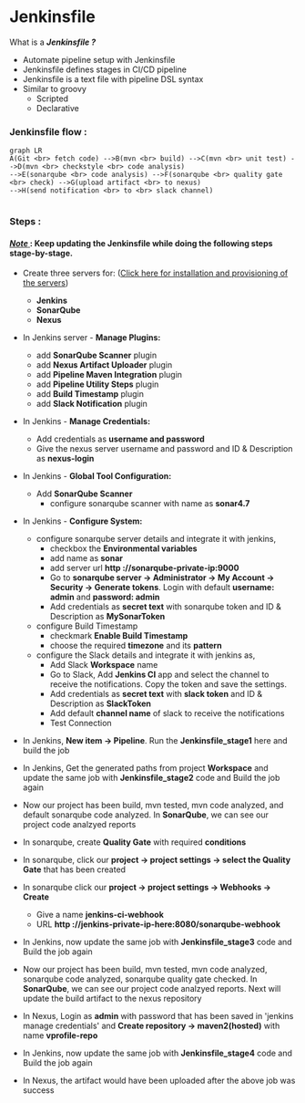 # Jenkinsfile
What is a ***Jenkinsfile ?***  
- Automate pipeline setup with Jenkinsfile
- Jenkinsfile defines stages in CI/CD pipeline
- Jenkinsfile is a text file with pipeline DSL syntax
- Similar to groovy
  - Scripted
  - Declarative

### Jenkinsfile flow :
```mermaid
graph LR
A(Git <br> fetch code) -->B(mvn <br> build) -->C(mvn <br> unit test) -->D(mvn <br> checkstyle <br> code analysis)
-->E(sonarqube <br> code analysis) -->F(sonarqube <br> quality gate <br> check) -->G(upload artifact <br> to nexus)
-->H(send notification <br> to <br> slack channel)
   
```
### Steps :
#### <ins> *Note* </ins>  : Keep updating the Jenkinsfile while doing the following steps stage-by-stage.
- Create three servers for: ([Click here for installation and provisioning of the servers](https://github.com/yogeshgunasekaran/Automated-Provisioning-Project-2))
    - **Jenkins**
    - **SonarQube**
    - **Nexus**
    
- In Jenkins server - **Manage Plugins:**
  - add **SonarQube Scanner** plugin
  - add **Nexus Artifact Uploader** plugin
  - add **Pipeline Maven Integration** plugin
  - add **Pipeline Utility Steps** plugin
  - add **Build Timestamp** plugin
  - add **Slack Notification** plugin
  
- In Jenkins - **Manage Credentials:**
  - Add credentials as **username and password**
  - Give the nexus server username and password and ID & Description as **nexus-login**
  
- In Jenkins - **Global Tool Configuration:**
  - Add **SonarQube Scanner**
    - configure sonarqube scanner with name as **sonar4.7**
    
- In Jenkins - **Configure System:** <br>
  - configure sonarqube server details and integrate it with jenkins,
    - checkbox the **Environmental variables**
    - add name as **sonar**
    - add server url **http ://sonarqube-private-ip:9000**
    - Go to **sonarqube server &rarr; Administrator &rarr; My Account &rarr; Security &rarr; Generate tokens**. Login with default **username: admin** and **password: admin**
    - Add credentials as **secret text** with sonarqube token and ID & Description as **MySonarToken**
  - configure Build Timestamp
    - checkmark **Enable Build Timestamp**
    - choose the required **timezone** and its **pattern** 
  - configure the Slack details and integrate it with jenkins as,
    -  Add Slack **Workspace** name
    -  Go to Slack, Add **Jenkins CI** app and select the channel to receive the notifications. Copy the token and save the settings.
    -  Add credentials as **secret text** with **slack token** and ID & Description as **SlackToken**
    -  Add default **channel name** of slack to receive the notifications
    -  Test Connection
    
- In Jenkins, **New item &rarr; Pipeline**. Run the **Jenkinsfile_stage1** here and build the job    
- In Jenkins, Get the generated paths from project **Workspace** and update the same job with **Jenkinsfile_stage2** code and Build the job again 
- Now our project has been build, mvn tested, mvn code analyzed, and default sonarqube code analyzed. In **SonarQube**, we can see our project code analzyed reports  
- In sonarqube, create **Quality Gate** with required **conditions**  
- In sonarqube, click our **project &rarr; project settings &rarr; select the Quality Gate** that has been created
- In sonarqube click our **project &rarr; project settings &rarr; Webhooks &rarr; Create**
    - Give a name **jenkins-ci-webhook**
    - URL **http ://jenkins-private-ip-here:8080/sonarqube-webhook**
- In Jenkins, now update the same job with **Jenkinsfile_stage3** code and Build the job again 
- Now our project has been build, mvn tested, mvn code analyzed, sonarqube code analyzed, sonarqube quality gate checked. In **SonarQube**, we can see our project code analzyed reports. Next will update the build artifact to the nexus repository   
- In Nexus, Login as **admin** with password that has been saved in 'jenkins manage credentials' and **Create repository &rarr; maven2(hosted)** with name **vprofile-repo**
- In Jenkins, now update the same job with **Jenkinsfile_stage4** code and Build the job again 
- In Nexus, the artifact would have been uploaded after the above job was success
